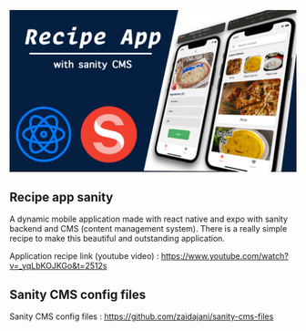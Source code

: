 <img src="./thumbnail-react-native.jpg"></img>

## Recipe app sanity

A dynamic mobile application made with react native and expo with sanity backend and CMS (content management system). There is a really simple recipe to make this beautiful and outstanding application.

Application recipe link (youtube video) : https://www.youtube.com/watch?v=_yqLbKOJKGo&t=2512s

## Sanity CMS config files

Sanity CMS config files : https://github.com/zaidajani/sanity-cms-files

